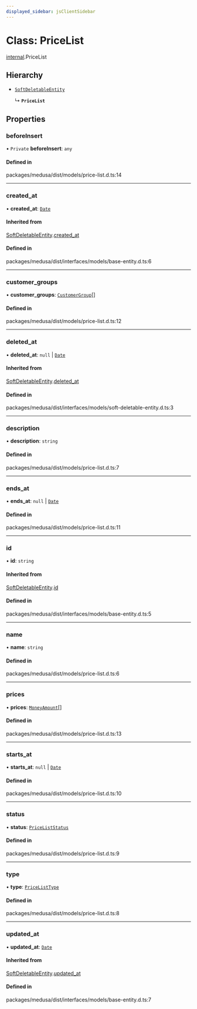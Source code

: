 ```yaml
---
displayed_sidebar: jsClientSidebar
---
```


# Class: PriceList

[internal](../modules/internal.md).PriceList

## Hierarchy

- [`SoftDeletableEntity`](internal.SoftDeletableEntity.md)

  ↳ **`PriceList`**

## Properties

### beforeInsert

• `Private` **beforeInsert**: `any`

#### Defined in

packages/medusa/dist/models/price-list.d.ts:14

___

### created\_at

• **created\_at**: [`Date`](../modules/internal.md#date)

#### Inherited from

[SoftDeletableEntity](internal.SoftDeletableEntity.md).[created_at](internal.SoftDeletableEntity.md#created_at)

#### Defined in

packages/medusa/dist/interfaces/models/base-entity.d.ts:6

___

### customer\_groups

• **customer\_groups**: [`CustomerGroup`](internal.CustomerGroup.md)[]

#### Defined in

packages/medusa/dist/models/price-list.d.ts:12

___

### deleted\_at

• **deleted\_at**: ``null`` \| [`Date`](../modules/internal.md#date)

#### Inherited from

[SoftDeletableEntity](internal.SoftDeletableEntity.md).[deleted_at](internal.SoftDeletableEntity.md#deleted_at)

#### Defined in

packages/medusa/dist/interfaces/models/soft-deletable-entity.d.ts:3

___

### description

• **description**: `string`

#### Defined in

packages/medusa/dist/models/price-list.d.ts:7

___

### ends\_at

• **ends\_at**: ``null`` \| [`Date`](../modules/internal.md#date)

#### Defined in

packages/medusa/dist/models/price-list.d.ts:11

___

### id

• **id**: `string`

#### Inherited from

[SoftDeletableEntity](internal.SoftDeletableEntity.md).[id](internal.SoftDeletableEntity.md#id)

#### Defined in

packages/medusa/dist/interfaces/models/base-entity.d.ts:5

___

### name

• **name**: `string`

#### Defined in

packages/medusa/dist/models/price-list.d.ts:6

___

### prices

• **prices**: [`MoneyAmount`](internal.MoneyAmount.md)[]

#### Defined in

packages/medusa/dist/models/price-list.d.ts:13

___

### starts\_at

• **starts\_at**: ``null`` \| [`Date`](../modules/internal.md#date)

#### Defined in

packages/medusa/dist/models/price-list.d.ts:10

___

### status

• **status**: [`PriceListStatus`](../enums/internal.PriceListStatus.md)

#### Defined in

packages/medusa/dist/models/price-list.d.ts:9

___

### type

• **type**: [`PriceListType`](../enums/internal.PriceListType.md)

#### Defined in

packages/medusa/dist/models/price-list.d.ts:8

___

### updated\_at

• **updated\_at**: [`Date`](../modules/internal.md#date)

#### Inherited from

[SoftDeletableEntity](internal.SoftDeletableEntity.md).[updated_at](internal.SoftDeletableEntity.md#updated_at)

#### Defined in

packages/medusa/dist/interfaces/models/base-entity.d.ts:7

